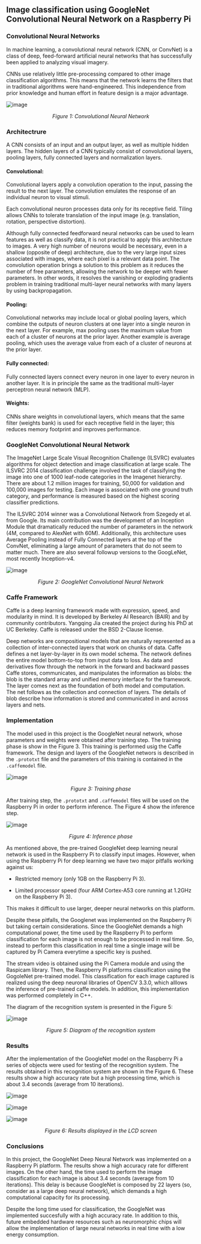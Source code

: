 
## Image classification using GoogleNet Convolutional Neural Network on a Raspberry Pi ##

### Convolutional Neural Networks ###

In machine learning, a convolutional neural network (CNN, or ConvNet) is a class of deep, feed-forward artificial neural networks that has successfully been applied to analyzing visual imagery.

CNNs use relatively little pre-processing compared to other image classification algorithms. This means that the network learns the filters that in traditional algorithms were hand-engineered. This independence from prior knowledge and human effort in feature design is a major advantage.

![image](/posts/projects/image-classification-using-googlenet-convolutional-neural-network-on-a-raspberry-pi/cnn.jpg)
<p style="text-align:center;"><i>Figure 1: Convolutional Neural Network</i></p>

### Architectrure ###

A CNN consists of an input and an output layer, as well as multiple hidden layers. The hidden layers of a CNN typically consist of convolutional layers, pooling layers, fully connected layers and normalization layers.

#### Convolutional: ####

Convolutional layers apply a convolution operation to the input, passing the result to the next layer. The convolution emulates the response of an individual neuron to visual stimuli.

Each convolutional neuron processes data only for its receptive field. Tiling allows CNNs to tolerate translation of the input image (e.g. translation, rotation, perspective distortion).

Although fully connected feedforward neural networks can be used to learn features as well as classify data, it is not practical to apply this architecture to images. A very high number of neurons would be necessary, even in a shallow (opposite of deep) architecture, due to the very large input sizes associated with images, where each pixel is a relevant data point. The convolution operation brings a solution to this problem as it reduces the number of free parameters, allowing the network to be deeper with fewer parameters. In other words, it resolves the vanishing or exploding gradients problem in training traditional multi-layer neural networks with many layers by using backpropagation.

#### Pooling: ####

Convolutional networks may include local or global pooling layers, which combine the outputs of neuron clusters at one layer into a single neuron in the next layer. For example, max pooling uses the maximum value from each of a cluster of neurons at the prior layer. Another example is average pooling, which uses the average value from each of a cluster of neurons at the prior layer.

#### Fully connected: ####

Fully connected layers connect every neuron in one layer to every neuron in another layer. It is in principle the same as the traditional multi-layer perceptron neural network (MLP).

#### Weights: ####

CNNs share weights in convolutional layers, which means that the same filter (weights bank) is used for each receptive field in the layer; this reduces memory footprint and improves performance.

### GoogleNet Convolutional Neural Network ####

The ImageNet Large Scale Visual Recognition Challenge (ILSVRC) evaluates algorithms for object detection and image classification at large scale. The ILSVRC 2014 classification challenge involved the task of classifying the image into one of 1000 leaf-node categories in the Imagenet hierarchy. There are about 1.2 million images for training, 50,000 for validation and 100,000 images for testing. Each image is associated with one ground truth category, and performance is measured based on the highest scoring classifier predictions.

The ILSVRC 2014 winner was a Convolutional Network from Szegedy et al. from Google. Its main contribution was the development of an Inception Module that dramatically reduced the number of parameters in the network (4M, compared to AlexNet with 60M). Additionally, this architecture uses Average Pooling instead of Fully Connected layers at the top of the ConvNet, eliminating a large amount of parameters that do not seem to matter much. There are also several followup versions to the GoogLeNet, most recently Inception-v4.

![image](/posts/projects/image-classification-using-googlenet-convolutional-neural-network-on-a-raspberry-pi/googlenet.png)
<p style="text-align:center;"><i>Figure 2: GoogleNet Convolutional Neural Network</i></p>

### Caffe Framework ####

Caffe is a deep learning framework made with expression, speed, and modularity in mind. It is developed by Berkeley AI Research (BAIR) and by community contributors. 	Yangqing Jia created the project during his PhD at UC Berkeley. Caffe is released under the BSD 2-Clause license.

Deep networks are compositional models that are naturally represented as a collection of inter-connected layers that work on chunks of data. Caffe defines a net layer-by-layer in its own model schema. The network defines the entire model bottom-to-top from input data to loss. As data and derivatives flow through the network in the forward and backward passes Caffe stores, communicates, and manipulates the information as blobs: the blob is the standard array and unified memory interface for the framework. The layer comes next as the foundation of both model and computation. The net follows as the collection and connection of layers. The details of blob describe how information is stored and communicated in and across layers and nets.

### Implementation ###

The model used in this project is the GoogleNet neural network, whose parameters and weights were obtained after training step. The training phase is show in the Figure 3. This training is performed usig the Caffe framework. The design and layers of the GoogleNet networs is described in the ```.prototxt``` file and the parameters of this training is contained in the ```.caffemodel``` file.

![image](/posts/projects/image-classification-using-googlenet-convolutional-neural-network-on-a-raspberry-pi/step1-training.jpg)
<p style="text-align:center;"><i>Figure 3: Training phase</i></p>

After training step, the ```.prototxt``` and ```.caffemodel``` files will be used on the Raspberry Pi in order to perform inference. The Figure 4 show the inference step.

![image](/posts/projects/image-classification-using-googlenet-convolutional-neural-network-on-a-raspberry-pi/step2-inference.jpg)
<p style="text-align:center;"><i>Figure 4: Inference phase</i></p>

As mentioned above, the pre-trained GoogleNet deep learning neural network is used in the Raspberry Pi to classify input images. However, when using the Raspberry Pi for deep learning we have two major pitfalls working against us:

- Restricted memory (only 1GB on the Raspberry Pi 3).

- Limited processor speed (four ARM Cortex-A53 core running at 1.2GHz on the Raspberry Pi 3).

This makes it difficult to use larger, deeper neural networks on this platform.

Despite these pitfalls, the Googlenet was implemented on the Raspberry Pi but taking certain considerations. Since the GoogleNet demands a high computational power, the time used by the Raspberry Pi to perform classification for each image is not enough to be processed in real time. So, instead to perform this classification in real time a single image will be captured by Pi Camera everytime a specific key is pushed.

The stream video is obtained using the Pi Camera module and using the Raspicam library. Then, the Raspberry Pi platforms classification using the GogoleNet pre-trained model. This classification for each image captured is realized using the deep neuronal libraries of OpenCV 3.3.0, which alllows the inference of pre-trained caffe models. In addition, this implementation was performed completely in C++.

The diagram of the recognition system is presented in the Figure 5:

![image](/posts/projects/image-classification-using-googlenet-convolutional-neural-network-on-a-raspberry-pi/diagram.png)
<p style="text-align:center;"><i>Figure 5: Diagram of the recognition system</i></p>

### Results ###

After the implementation of the GoogleNet model on the Raspberry Pi a series of objects were used for testing of the recognition system. The results obtained in this recognition system are shown in the Figure 6. These results show a high accuracy rate but a high processing time, which is about 3.4 seconds (average from 10 iterations).

![image](/posts/projects/image-classification-using-googlenet-convolutional-neural-network-on-a-raspberry-pi/results1.png)

![image](/posts/projects/image-classification-using-googlenet-convolutional-neural-network-on-a-raspberry-pi/results2.png)

![image](/posts/projects/image-classification-using-googlenet-convolutional-neural-network-on-a-raspberry-pi/results3.png)

<p style="text-align:center;"><i>Figure 6: Results displayed in the LCD screen</i></p>

### Conclusions ###

In this project, the GoogleNet Deep Neural Network was implemented on a Raspberry Pi platform. The results show a high accuracy rate for different images. On the other hand, the time used to perform the image classification for each image is about 3.4 seconds (average from 10 iterations). This delay is because GoogleNet is composed by 22 layers (so, consider as a large deep neural network), which demands a high computational capacity for its processing.

Despite the long time used for classification, the GoogleNet was implemented succesfully with a high accuracy rate. In addition to this, future embedded hardware resources such as neuromorphic chips will allow the implementation of large neural networks in real time with a low energy consumption.



